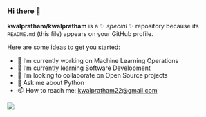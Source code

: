 ### Hi there 👋


**kwalpratham/kwalpratham** is a ✨ _special_ ✨ repository because its `README.md` (this file) appears on your GitHub profile.

Here are some ideas to get you started:

- 🔭 I’m currently working on Machine Learning Operations
- 🌱 I’m currently learning Software Development
- 👯 I’m looking to collaborate on Open Source projects
- 💬 Ask me about Python
- 📫 How to reach me: kwalpratham22@gmail.com


![](http://github-profile-summary-cards.vercel.app/api/cards/profile-details?username=kwalpratham&theme=nord_dark)
